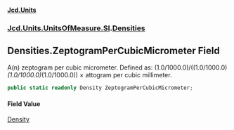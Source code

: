 #### [Jcd.Units](index.md 'index')
### [Jcd.Units.UnitsOfMeasure.SI](Jcd.Units.UnitsOfMeasure.SI.md 'Jcd.Units.UnitsOfMeasure.SI').[Densities](Densities.md 'Jcd.Units.UnitsOfMeasure.SI.Densities')

## Densities.ZeptogramPerCubicMicrometer Field

A(n) zeptogram per cubic micrometer. Defined as: (1.0/1000.0)/((1.0/1000.0)*(1.0/1000.0)*(1.0/1000.0)) × attogram per cubic millimeter.

```csharp
public static readonly Density ZeptogramPerCubicMicrometer;
```

#### Field Value
[Density](Density.md 'Jcd.Units.UnitTypes.Density')